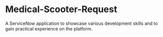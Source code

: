 # Medical-Scooter-Request
A ServiceNow application to showcase various development skills and to gain practical experience on the platform.
